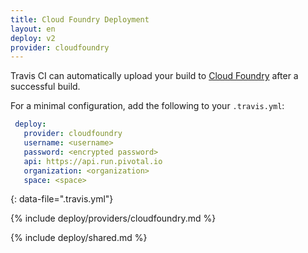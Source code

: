 ```yaml
---
title: Cloud Foundry Deployment
layout: en
deploy: v2
provider: cloudfoundry
---
```


Travis CI can automatically upload your build to [Cloud Foundry](https://run.pivotal.io/) after a successful build.

For a minimal configuration, add the following to your `.travis.yml`:

```yaml
 deploy:
   provider: cloudfoundry
   username: <username>
   password: <encrypted password>
   api: https://api.run.pivotal.io
   organization: <organization>
   space: <space>
```
{: data-file=".travis.yml"}

{% include deploy/providers/cloudfoundry.md %}

{% include deploy/shared.md %}

